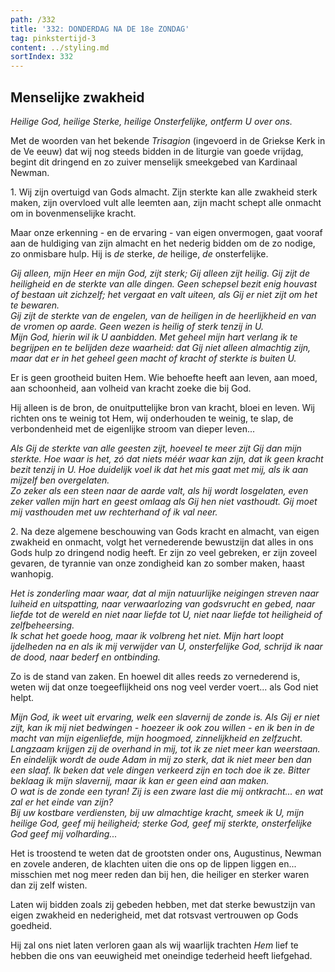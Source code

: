 ```yaml
---
path: /332
title: '332: DONDERDAG NA DE 18e ZONDAG'
tag: pinkstertijd-3
content: ../styling.md
sortIndex: 332
---
```


## Menselijke zwakheid

_Heilige God, heilige Sterke, heilige Onsterfelijke, ontferm U over ons._

Met de woorden van het bekende _Trisagion_ (ingevoerd in de Griekse Kerk in de Ve eeuw) dat wij nog steeds bidden in de liturgie van goede vrijdag, begint dit dringend en zo zuiver menselijk smeekgebed van Kardinaal Newman.

1\. Wij zijn overtuigd van Gods almacht. Zijn sterkte kan alle zwakheid sterk maken, zijn overvloed vult alle leemten aan, zijn macht schept alle onmacht om in bovenmenselijke kracht.

Maar onze erkenning - en de ervaring - van eigen onvermogen, gaat vooraf aan de huldiging van zijn almacht en het nederig bidden om de zo nodige, zo onmisbare hulp. Hij is _de_ sterke, _de_ heilige, _de_ onsterfelijke.

_Gij alleen, mijn Heer en mijn God, zijt sterk; Gij alleen zijt heilig. Gij zijt de heiligheid en de sterkte van alle dingen. Geen schepsel bezit enig houvast of bestaan uit zichzelf; het vergaat en valt uiteen, als Gij er niet zijt om het te bewaren._  
_Gij zijt de sterkte van de engelen, van de heiligen in de heerlijkheid en van de vromen op aarde. Geen wezen is heilig of sterk tenzij in U._  
_Mijn God, hierin wil ik U aanbidden. Met geheel mijn hart verlang ik te begrijpen en te belijden deze waarheid: dat Gij niet alleen almachtig zijn, maar dat er in het geheel geen macht of kracht of sterkte is buiten U._

Er is geen grootheid buiten Hem. Wie behoefte heeft aan leven, aan moed, aan schoonheid, aan volheid van kracht zoeke die bij God.

Hij alleen is de bron, de onuitputtelijke bron van kracht, bloei en leven. Wij richten ons te weinig tot Hem, wij onderhouden te weinig, te slap, de verbondenheid met de eigenlijke stroom van dieper leven...

_Als Gij de sterkte van alle geesten zijt, hoeveel te meer zijt Gij dan mijn sterkte. Hoe waar is het, zó dat niets méér waar kan zijn, dat ik geen kracht bezit tenzij in U. Hoe duidelijk voel ik dat het mis gaat met mij, als ik aan mijzelf ben overgelaten._  
_Zo zeker als een steen naar de aarde valt, als hij wordt losgelaten, even zeker vallen mijn hart en geest omlaag als Gij hen niet vasthoudt. Gij moet mij vasthouden met uw rechterhand of ik val neer._

2\. Na deze algemene beschouwing van Gods kracht en almacht, van eigen zwakheid en onmacht, volgt het vernederende bewustzijn dat alles in ons Gods hulp zo dringend nodig heeft. Er zijn zo veel gebreken, er zijn zoveel gevaren, de tyrannie van onze zondigheid kan zo somber maken, haast wanhopig.

_Het is zonderling maar waar, dat al mijn natuurlijke neigingen streven naar luiheid en uitspatting, naar verwaarlozing van godsvrucht en gebed, naar liefde tot de wereld en niet naar liefde tot U, niet naar liefde tot heiligheid of zelfbeheersing._  
_Ik schat het goede hoog, maar ik volbreng het niet. Mijn hart loopt ijdelheden na en als ik mij verwijder van U, onsterfelijke God, schrijd ik naar de dood, naar bederf en ontbinding._

Zo is de stand van zaken. En hoewel dit alles reeds zo vernederend is, weten wij dat onze toegeeflijkheid ons nog veel verder voert... als God niet helpt.

_Mijn God, ik weet uit ervaring, welk een slavernij de zonde is. Als Gij er niet zijt, kan ik mij niet bedwingen - hoezeer ik ook zou willen - en ik ben in de macht van mijn eigenliefde, mijn hoogmoed, zinnelijkheid en zelfzucht. Langzaam krijgen zij de overhand in mij, tot ik ze niet meer kan weerstaan. En eindelijk wordt de oude Adam in mij zo sterk, dat ik niet meer ben dan een slaaf. Ik beken dat vele dingen verkeerd zijn en toch doe ik ze. Bitter beklaag ik mijn slavernij, maar ik kan er geen eind aan maken._  
_O wat is de zonde een tyran! Zij is een zware last die mij ontkracht... en wat zal er het einde van zijn?_  
_Bij uw kostbare verdiensten, bij uw almachtige kracht, smeek ik U, mijn heilige God, geef mij heiligheid; sterke God, geef mij sterkte, onsterfelijke God geef mij volharding..._

Het is troostend te weten dat de grootsten onder ons, Augustinus, Newman en zovele anderen, de klachten uiten die ons op de lippen liggen en... misschien met nog meer reden dan bij hen, die heiliger en sterker waren dan zij zelf wisten.

Laten wij bidden zoals zij gebeden hebben, met dat sterke bewustzijn van eigen zwakheid en nederigheid, met dat rotsvast vertrouwen op Gods goedheid.

Hij zal ons niet laten verloren gaan als wij waarlijk trachten _Hem_ lief te hebben die ons van eeuwigheid met oneindige tederheid heeft liefgehad.
